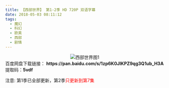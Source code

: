 ```yaml
---
title: 【西部世界】 第1-2季 HD 720P 双语字幕
date: 2018-05-03 08:11:12
tags:
  - 魔幻
  - 科幻
  - 欧美
  - 西部
  - 剧情 
---
```

<div align=center>
    <img src="/assets/images/a/1/xbsj/1.jpg" alt="西部世界图1">
</div>
<!-- more -->
百度网盘下载链接：
<b>https://pan.baidu.com/s/1zp6K0JlKPZ9qg3Q1ub_H3A</b>
提取码：<b>5vdf</b>

注意: 第1季已全部更新，第2季<span style="color: red">只更新到第7集</span>
